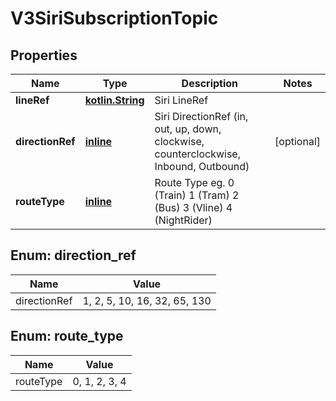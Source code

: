 # V3SiriSubscriptionTopic

## Properties
Name | Type | Description | Notes
------------ | ------------- | ------------- | -------------
**lineRef** | [**kotlin.String**](.md) | Siri LineRef | 
**directionRef** | [**inline**](#DirectionRef) | Siri DirectionRef  (in, out, up, down, clockwise, counterclockwise, Inbound, Outbound) |  [optional]
**routeType** | [**inline**](#RouteType) | Route Type eg. 0 (Train) 1 (Tram) 2 (Bus) 3 (Vline) 4 (NightRider) | 

<a name="DirectionRef"></a>
## Enum: direction_ref
Name | Value
---- | -----
directionRef | 1, 2, 5, 10, 16, 32, 65, 130

<a name="RouteType"></a>
## Enum: route_type
Name | Value
---- | -----
routeType | 0, 1, 2, 3, 4
